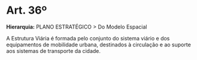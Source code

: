 # Art. 36º

**Hierarquia:** PLANO ESTRATÉGICO > Do Modelo Espacial

A Estrutura Viária é formada pelo conjunto do sistema viário e dos equipamentos de mobilidade urbana, destinados à circulação e ao suporte aos sistemas de transporte da cidade.







